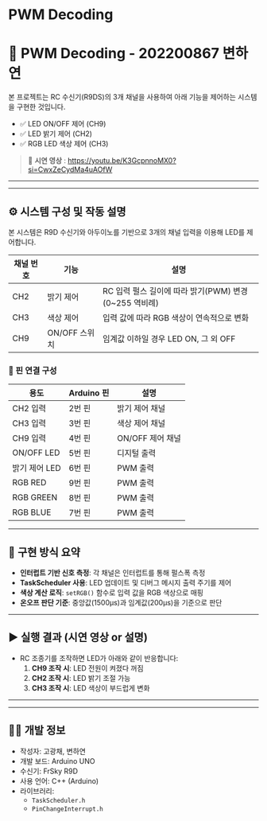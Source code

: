 # PWM Decoding

# 🎯 PWM Decoding - 202200867 변하연

본 프로젝트는 RC 수신기(R9DS)의 3개 채널을 사용하여 아래 기능을 제어하는 시스템을 구현한 것입니다.

- ✅ LED ON/OFF 제어 (CH9)
- ✅ LED 밝기 제어 (CH2)
- ✅ RGB LED 색상 제어 (CH3)

> 🔗 **시연 영상** : https://youtu.be/K3GcpnnoMX0?si=CwxZeCydMa4uAOfW

---


---

## ⚙️ 시스템 구성 및 작동 설명

본 시스템은 R9D 수신기와 아두이노를 기반으로 3개의 채널 입력을 이용해 LED를 제어합니다.

| 채널 번호 | 기능           | 설명 |
|-----------|----------------|------|
| CH2       | 밝기 제어      | RC 입력 펄스 길이에 따라 밝기(PWM) 변경 (0~255 역비례) |
| CH3       | 색상 제어      | 입력 값에 따라 RGB 색상이 연속적으로 변화 |
| CH9       | ON/OFF 스위치 | 임계값 이하일 경우 LED ON, 그 외 OFF |

### 🔌 핀 연결 구성

| 용도         | Arduino 핀 | 설명 |
|--------------|------------|------|
| CH2 입력     | 2번 핀     | 밝기 제어 채널 |
| CH3 입력     | 3번 핀     | 색상 제어 채널 |
| CH9 입력     | 4번 핀     | ON/OFF 제어 채널 |
| ON/OFF LED   | 5번 핀     | 디지털 출력 |
| 밝기 제어 LED| 6번 핀     | PWM 출력 |
| RGB RED      | 9번 핀     | PWM 출력 |
| RGB GREEN    | 8번 핀     | PWM 출력 |
| RGB BLUE     | 7번 핀     | PWM 출력 |

---

## 🧠 구현 방식 요약

- **인터럽트 기반 신호 측정**: 각 채널은 인터럽트를 통해 펄스폭 측정
- **TaskScheduler 사용**: LED 업데이트 및 디버그 메시지 출력 주기를 제어
- **색상 계산 로직**: `setRGB()` 함수로 입력 값을 RGB 색상으로 매핑
- **온오프 판단 기준**: 중앙값(1500μs)과 임계값(200μs)을 기준으로 판단

---

## ▶️ 실행 결과 (시연 영상 or 설명)

- RC 조종기를 조작하면 LED가 아래와 같이 반응합니다:
  1. **CH9 조작 시**: LED 전원이 켜졌다 꺼짐
  2. **CH2 조작 시**: LED 밝기 조절 가능
  3. **CH3 조작 시**: LED 색상이 부드럽게 변화


---

---

## 👩‍💻 개발 정보

- 작성자: 고광채, 변하연 
- 개발 보드: Arduino UNO
- 수신기: FrSky R9D
- 사용 언어: C++ (Arduino)
- 라이브러리:
  - `TaskScheduler.h`
  - `PinChangeInterrupt.h`



